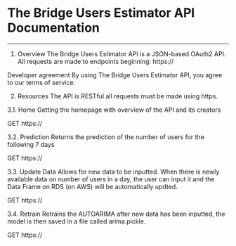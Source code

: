 # The Bridge Users Estimator API Documentation
___________________________________________________________

1. Overview
The Bridge Users Estimator API is a JSON-based OAuth2 API. All requests are made to endpoints beginning: https://

Developer agreement
By using The Bridge Users Estimator API, you agree to our terms of service.

2. Resources
The API is RESTful all requests must be made using https.

3.1. Home
Getting the homepage with overview of the API and its creators

GET https://

3.2. Prediction
Returns the prediction of the number of users for the following 7 days 

GET https://

3.3. Update Data
Allows for new data to be inputted. When there is newly available data on number of users in a day, the user can input it and the Data Frame on RDS (on AWS) will be automatically updted.

GET https://

3.4. Retrain
Retrains the AUTOARIMA after new data has been inputted, the model is then saved in a file called arima.pickle.

GET https://

